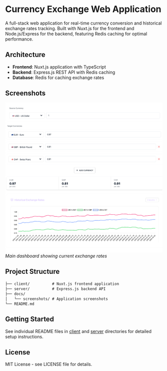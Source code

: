 # Currency Exchange Web Application

A full-stack web application for real-time currency conversion and historical exchange rates tracking. Built with Nuxt.js for the frontend and Node.js/Express for the backend, featuring Redis caching for optimal performance.

## Architecture

- **Frontend**: Nuxt.js application with TypeScript
- **Backend**: Express.js REST API with Redis caching
- **Database**: Redis for caching exchange rates

## Screenshots

![Dashboard](docs/screenshots/dashboard.png)
*Main dashboard showing current exchange rates*

## Project Structure

```
├── client/          # Nuxt.js frontend application
├── server/          # Express.js backend API
├── docs/           
│   └── screenshots/ # Application screenshots
└── README.md
```

## Getting Started

See individual README files in [client](./client) and [server](./server) directories for detailed setup instructions.

## License

MIT License - see LICENSE file for details.

